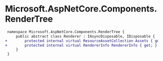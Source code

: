 # Microsoft.AspNetCore.Components.RenderTree

``` diff
 namespace Microsoft.AspNetCore.Components.RenderTree {
     public abstract class Renderer : IAsyncDisposable, IDisposable {
+        protected internal virtual ResourceAssetCollection Assets { get; }
+        protected internal virtual RendererInfo RendererInfo { get; }
     }
 }
```
